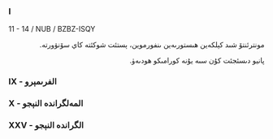 ### I
11 - 14 / NUB / BZBZ-ISQY
<p dir="rtl">
مونترئنتۆ شىد كېلكەين ھىستورىەين ىنفورموين، ېستئت شوكئتە كاي سۆنۋورتە.
</p><p dir="rtl">
پانيو دىسئجئت كۇن سىە يۇنە كورامىكو ھودىەۈ.
</p>

### IX - الفرىمېرو

<p dir="rtl">

</p>

### X - المەلگراندە النېجو

<p dir="rtl">

</p>

### XXV - الگراندە النېجو

<p dir="rtl">

</p>
